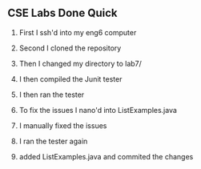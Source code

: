 ## CSE Labs Done Quick
1. First I ssh'd into my eng6 computer

2. Second I cloned the repository

3. Then I changed my directory to lab7/

4. I then compiled the Junit tester

5. I then ran the tester

6. To fix the issues I nano'd into ListExamples.java

7. I manually fixed the issues

8. I ran the tester again

9. added ListExamples.java and commited the changes
